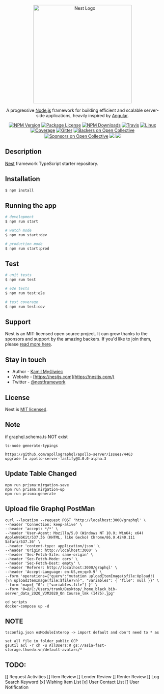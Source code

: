 <p align="center">
  <a href="http://nestjs.com/" target="blank"><img src="https://nestjs.com/img/logo_text.svg" width="320" alt="Nest Logo" /></a>
</p>

[travis-image]: https://api.travis-ci.org/nestjs/nest.svg?branch=master
[travis-url]: https://travis-ci.org/nestjs/nest
[linux-image]: https://img.shields.io/travis/nestjs/nest/master.svg?label=linux
[linux-url]: https://travis-ci.org/nestjs/nest
  
  <p align="center">A progressive <a href="http://nodejs.org" target="blank">Node.js</a> framework for building efficient and scalable server-side applications, heavily inspired by <a href="https://angular.io" target="blank">Angular</a>.</p>
    <p align="center">
<a href="https://www.npmjs.com/~nestjscore"><img src="https://img.shields.io/npm/v/@nestjs/core.svg" alt="NPM Version" /></a>
<a href="https://www.npmjs.com/~nestjscore"><img src="https://img.shields.io/npm/l/@nestjs/core.svg" alt="Package License" /></a>
<a href="https://www.npmjs.com/~nestjscore"><img src="https://img.shields.io/npm/dm/@nestjs/core.svg" alt="NPM Downloads" /></a>
<a href="https://travis-ci.org/nestjs/nest"><img src="https://api.travis-ci.org/nestjs/nest.svg?branch=master" alt="Travis" /></a>
<a href="https://travis-ci.org/nestjs/nest"><img src="https://img.shields.io/travis/nestjs/nest/master.svg?label=linux" alt="Linux" /></a>
<a href="https://coveralls.io/github/nestjs/nest?branch=master"><img src="https://coveralls.io/repos/github/nestjs/nest/badge.svg?branch=master#5" alt="Coverage" /></a>
<a href="https://gitter.im/nestjs/nestjs?utm_source=badge&utm_medium=badge&utm_campaign=pr-badge&utm_content=body_badge"><img src="https://badges.gitter.im/nestjs/nestjs.svg" alt="Gitter" /></a>
<a href="https://opencollective.com/nest#backer"><img src="https://opencollective.com/nest/backers/badge.svg" alt="Backers on Open Collective" /></a>
<a href="https://opencollective.com/nest#sponsor"><img src="https://opencollective.com/nest/sponsors/badge.svg" alt="Sponsors on Open Collective" /></a>
  <a href="https://paypal.me/kamilmysliwiec"><img src="https://img.shields.io/badge/Donate-PayPal-dc3d53.svg"/></a>
  <a href="https://twitter.com/nestframework"><img src="https://img.shields.io/twitter/follow/nestframework.svg?style=social&label=Follow"></a>
</p>
  <!--[![Backers on Open Collective](https://opencollective.com/nest/backers/badge.svg)](https://opencollective.com/nest#backer)
  [![Sponsors on Open Collective](https://opencollective.com/nest/sponsors/badge.svg)](https://opencollective.com/nest#sponsor)-->

## Description

[Nest](https://github.com/nestjs/nest) framework TypeScript starter repository.

## Installation

```bash
$ npm install
```

## Running the app

```bash
# development
$ npm run start

# watch mode
$ npm run start:dev

# production mode
$ npm run start:prod
```

## Test

```bash
# unit tests
$ npm run test

# e2e tests
$ npm run test:e2e

# test coverage
$ npm run test:cov
```

## Support

Nest is an MIT-licensed open source project. It can grow thanks to the sponsors and support by the amazing backers. If you'd like to join them, please [read more here](https://docs.nestjs.com/support).

## Stay in touch

- Author - [Kamil Myśliwiec](https://kamilmysliwiec.com)
- Website - [https://nestjs.com](https://nestjs.com/)
- Twitter - [@nestframework](https://twitter.com/nestframework)

## License

  Nest is [MIT licensed](LICENSE).

## Note
if graphql.schema.ts NOT exist
```
ts-node generate-typings
```

```
https://github.com/apollographql/apollo-server/issues/4463
upgrade to apollo-server-fastify@3.0.0-alpha.3
```

## Update Table Changed
```
npm run prisma:mirgation-save
npm run prisma:mirgation-up
npm run prisma:generate
```

## Upload file Graphql PostMan
```
curl --location --request POST 'http://localhost:3000/graphql' \
--header 'Connection: keep-alive' \
--header 'accept: */*' \
--header 'User-Agent: Mozilla/5.0 (Windows NT 10.0; Win64; x64) AppleWebKit/537.36 (KHTML, like Gecko) Chrome/86.0.4240.111 Safari/537.36' \
--header 'content-type: application/json' \
--header 'Origin: http://localhost:3000' \
--header 'Sec-Fetch-Site: same-origin' \
--header 'Sec-Fetch-Mode: cors' \
--header 'Sec-Fetch-Dest: empty' \
--header 'Referer: http://localhost:3000/graphql' \
--header 'Accept-Language: en-US,en;q=0.9' \
--form 'operations={"query":"mutation uploadItemImage($file:Upload!) {\n uploadItemImage(file:$file)\n}", "variables": { "file": null }}' \
--form 'map={ "0": ["variables.file"] }' \
--form '0=@/C:/Users/trank/Desktop/_home_black_bib-server_data_2020_VJM2020_On Course_lmk (1475).jpg'
```

```
cd scripts
docker-compose up -d
```

## NOTE
```
tsconfig.json esModuleInterop -> import default and don't need to * as

set all file in folder public GCP
gsutil acl -r ch -u AllUsers:R gs://asia-fast-storage.thuedo.vn/default-avatars/*
```

## TODO:
[] Request Activities
[] Item Review
[] Lender Review
[] Renter Review
[] Log Search Keyword
[x] Wishing Item List
[x] User Contact List
[] User Notification

